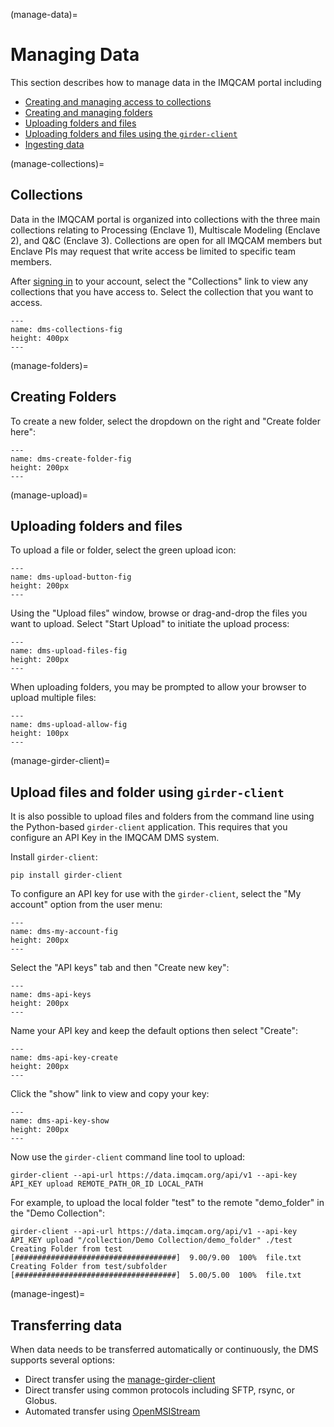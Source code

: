 (manage-data)=
# Managing Data

This section describes how to manage data in the IMQCAM portal including
* [Creating and managing access to collections](manage-collections)
* [Creating and managing folders](manage-folders)
* [Uploading folders and files](manage-upload)
* [Uploading folders and files using the ```girder-client```](manage-girder-client)
* [Ingesting data](manage-ingest)

(manage-collections)=
## Collections

Data in the IMQCAM portal is organized into collections with the three main collections relating to Processing (Enclave 1), Multiscale Modeling (Enclave 2), and Q&C (Enclave 3). Collections
are open for all IMQCAM members but Enclave PIs may request that write access be limited to specific team members. 

After [signing in](signing-in) to your account, select the "Collections" link to
view any collections that you have access to. Select the collection that you
want to access.

```{figure} images/imqcam-select-collection.png
---
name: dms-collections-fig
height: 400px
---
```

(manage-folders)=
## Creating Folders

To create a new folder, select the dropdown on the right and "Create folder
here":

```{figure} images/imqcam-create-folder.png
---
name: dms-create-folder-fig
height: 200px
---
```

(manage-upload)=
## Uploading folders and files

To upload a file or folder, select the green upload icon:

```{figure} images/imqcam-folder-upload-metadata.png
---
name: dms-upload-button-fig
height: 200px
---
```

Using the "Upload files" window, browse or drag-and-drop the files you want to
upload. Select "Start Upload" to initiate the upload process:

```{figure} images/imqcam-upload-files-folders.png
---
name: dms-upload-files-fig
height: 200px
---
```

When uploading folders, you may be prompted to allow your browser to upload
multiple files:

```{figure} images/htmdec-upload-allow.png
---
name: dms-upload-allow-fig
height: 100px
---
```



(manage-girder-client)=
## Upload files and folder using ```girder-client```

It is also possible to upload files and folders from the command line using the
Python-based ```girder-client``` application. This requires that you configure
an API Key in the IMQCAM DMS system.

Install ```girder-client```:

```
pip install girder-client
```


To configure an API key for use with the ```girder-client```, select the "My
account" option from the user menu:

```{figure} images/imqcam-my-account.png
---
name: dms-my-account-fig
height: 200px
---
```

Select the "API keys" tab and then "Create new key":

```{figure} images/imqcam-api-keys.png
---
name: dms-api-keys
height: 200px
---
```

Name your API key and keep the default options then select "Create":

```{figure} images/htmdec-api-key-create.png
---
name: dms-api-key-create
height: 200px
---
```

Click the "show" link to view and copy your key:

```{figure} images/htmdec-api-key-show.png
---
name: dms-api-key-show
height: 200px
---
```

Now use the ```girder-client``` command line tool to upload:

```
girder-client --api-url https://data.imqcam.org/api/v1 --api-key API_KEY upload REMOTE_PATH_OR_ID LOCAL_PATH
```

For example, to upload the local folder "test" to the remote "demo_folder" in the "Demo Collection":
```
girder-client --api-url https://data.imqcam.org/api/v1 --api-key API_KEY upload "/collection/Demo Collection/demo_folder" ./test
Creating Folder from test
[####################################]  9.00/9.00  100%  file.txt
Creating Folder from test/subfolder
[####################################]  5.00/5.00  100%  file.txt
```

(manage-ingest)=
## Transferring data


When data needs to be transferred automatically or continuously, the DMS supports
several options:
* Direct transfer using the [manage-girder-client](manage-girder-client)
* Direct transfer using common protocols including SFTP, rsync, or Globus.
* Automated transfer using [OpenMSIStream](openmsistream)
